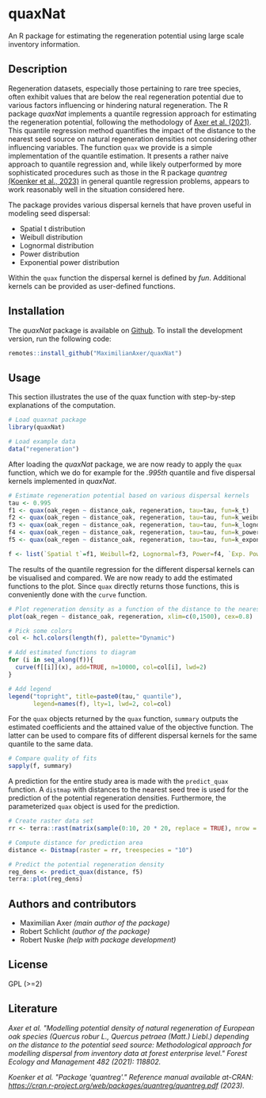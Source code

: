# quaxNat

An R package for estimating the regeneration potential using large scale inventory information.


## Description
Regeneration datasets, especially those pertaining to rare tree species, often exhibit values that are below the real regeneration potential due to various factors influencing or hindering natural regeneration. The R package *quaxNat* implements a quantile regression approach for estimating the regeneration potential, following the methodology of [Axer et al. (2021)](https://doi.org/10.1016/j.foreco.2020.118802). This quantile regression method quantifies the impact of the distance to the nearest seed source on natural regeneration densities not considering other influencing variables.
The function `quax` we provide is a simple implementation of the quantile estimation. It presents a rather naive approach to quantile regression and, while likely outperformed by more sophisticated procedures such as those in the R package *quantreg* [(Koenker et al., 2023)](https://CRAN.R-project.org/package=quantreg) in general quantile regression problems, appears to work reasonably well in the situation considered here. 

The package provides various dispersal kernels that have proven useful in modeling seed dispersal:

  * Spatial t distribution
  * Weibull distribution
  * Lognormal distribution
  * Power distribution
  * Exponential power distribution

Within the `quax` function the dispersal kernel is defined by *fun*. Additional kernels can be provided as user-defined functions.


## Installation
The *quaxNat* package is available on [Github](https://github.com/MaximilianAxer/quaxNat). 
To install the development version, run the following code:

```r
remotes::install_github("MaximilianAxer/quaxNat")
```


## Usage
This section illustrates the use of the quax function with step-by-step explanations of the computation.

```r
# Load quaxnat package
library(quaxNat)

# Load example data
data("regeneration")
```

After loading the *quaxNat* package, we are now ready to apply the `quax` function, which we do for example for the *.995th* quantile and five dispersal kernels implemented in *quaxNat*.

```r
# Estimate regeneration potential based on various dispersal kernels
tau <- 0.995
f1 <- quax(oak_regen ~ distance_oak, regeneration, tau=tau, fun=k_t)
f2 <- quax(oak_regen ~ distance_oak, regeneration, tau=tau, fun=k_weibull)
f3 <- quax(oak_regen ~ distance_oak, regeneration, tau=tau, fun=k_lognormal)
f4 <- quax(oak_regen ~ distance_oak, regeneration, tau=tau, fun=k_power)
f5 <- quax(oak_regen ~ distance_oak, regeneration, tau=tau, fun=k_exponential_power)

f <- list(`Spatial t`=f1, Weibull=f2, Lognormal=f3, Power=f4, `Exp. Power`=f5)
```

The results of the quantile regression for the different dispersal kernels can be visualised and compared. We are now ready to add the estimated functions to the plot. Since `quax` directly returns those functions, this is conveniently done with the `curve` function.

```r
# Plot regeneration density as a function of the distance to the nearest seed tree
plot(oak_regen ~ distance_oak, regeneration, xlim=c(0,1500), cex=0.8)

# Pick some colors
col <- hcl.colors(length(f), palette="Dynamic")

# Add estimated functions to diagram
for (i in seq_along(f)){
  curve(f[[i]](x), add=TRUE, n=10000, col=col[i], lwd=2)
}

# Add legend
legend("topright", title=paste0(tau," quantile"),
       legend=names(f), lty=1, lwd=2, col=col)
```

For the `quax` objects returned by the `quax` function, `summary` outputs the estimated coefficients and the attained value of the objective function. The latter can be used to compare fits of different dispersal kernels for the same quantile to the same data.

```r
# Compare quality of fits
sapply(f, summary)
```

A prediction for the entire study area is made with the `predict_quax` function. A `distmap` with distances to the nearest seed tree is used for the prediction of the potential regeneration densities. Furthermore, the parameterized `quax` object is used for the prediction.

```r
# Create raster data set
rr <- terra::rast(matrix(sample(0:10, 20 * 20, replace = TRUE), nrow = 20, ncol = 20))

# Compute distance for prediction area
distance <- Distmap(raster = rr, treespecies = "10")

# Predict the potential regeneration density
reg_dens <- predict_quax(distance, f5)
terra::plot(reg_dens)
```

## Authors and contributors
* Maximilian Axer _(main author of the package)_
* Robert Schlicht _(author of the package)_
* Robert Nuske _(help with package development)_


## License
GPL (>=2)


## Literature
*Axer et al. "Modelling potential density of natural regeneration of European oak species (Quercus robur L., Quercus petraea (Matt.) Liebl.) depending on the distance to the potential seed source: Methodological approach for modelling dispersal from inventory data at forest enterprise level." Forest Ecology and Management 482 (2021): 118802.*

*Koenker et al. "Package 'quantreg'." Reference manual available at-CRAN: https://cran.r-project.org/web/packages/quantreg/quantreg.pdf (2023).*
